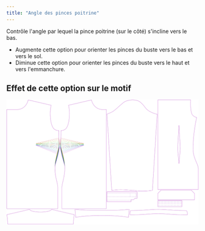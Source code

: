 ```yaml
---
title: "Angle des pinces poitrine"
---
```


Contrôle l'angle par lequel la pince poitrine (sur le côté) s'incline vers le bas.

- Augmente cette option pour orienter les pinces du buste vers le bas et vers le sol.
- Diminue cette option pour orienter les pinces du buste vers le haut et vers l'emmanchure.

## Effet de cette option sur le motif

![Cette image montre l'effet de cette option en superposant plusieurs variantes qui ont une valeur différente pour cette option](simone_bustdartangle_sample.svg "Effet de cette option sur le motif")
